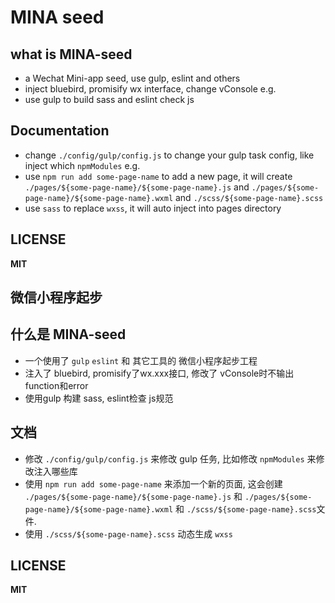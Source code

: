 # MINA seed

## what is MINA-seed

- a Wechat Mini-app seed, use gulp, eslint and others
- inject bluebird, promisify wx interface, change vConsole e.g.
- use gulp to build sass and eslint check js

## Documentation

- change `./config/gulp/config.js` to change your gulp task config, like inject which `npmModules` e.g.
- use `npm run add some-page-name` to add a new page, it will create `./pages/${some-page-name}/${some-page-name}.js` and `./pages/${some-page-name}/${some-page-name}.wxml` and `./scss/${some-page-name}.scss`
- use `sass` to replace `wxss`, it will auto inject into pages directory


## LICENSE
**MIT**


## 微信小程序起步

## 什么是 MINA-seed

- 一个使用了 `gulp` `eslint` 和 其它工具的 微信小程序起步工程
- 注入了 bluebird, promisify了wx.xxx接口, 修改了 vConsole时不输出function和error
- 使用gulp 构建 sass, eslint检查 js规范

## 文档
- 修改  `./config/gulp/config.js` 来修改 gulp 任务, 比如修改 `npmModules` 来修改注入哪些库
- 使用 `npm run add some-page-name` 来添加一个新的页面, 这会创建 `./pages/${some-page-name}/${some-page-name}.js` 和 `./pages/${some-page-name}/${some-page-name}.wxml` 和 `./scss/${some-page-name}.scss`文件.
-  使用 `./scss/${some-page-name}.scss` 动态生成 `wxss`

## LICENSE
**MIT**